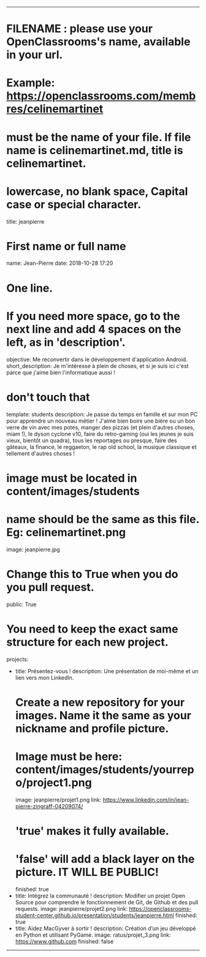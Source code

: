 ---

# FILENAME : please use your OpenClassrooms's name, available in your url.
# Example: https://openclassrooms.com/membres/celinemartinet
# must be the name of your file. If file name is celinemartinet.md, title is celinemartinet.
# lowercase, no blank space, Capital case or special character.
title: jeanpierre

# First name or full name
name: Jean-Pierre
date: 2018-10-28 17:20

# One line.
# If you need more space, go to the next line and add 4 spaces on the left, as in 'description'.
objective: Me reconvertir dans le développement d'application Android.
short_description: Je m'intéresse à plein de choses, et si je suis ici c'est parce que j'aime bien l'informatique aussi !

# don't touch that
template: students
description:
    Je passe du temps en famille et sur mon PC pour apprendre un nouveau métier !
    J'aime bien boire une bière ou un bon verre de vin avec mes potes,
    manger des pizzas (et plein d'autres choses, miam !), le dyson cyclone v10,
    faire du retro-gaming (oui les jeunes je suis vieux, bientôt un quadra),
    tous les reportages ou presque, faire des gâteaux, la finance, le reggaeton,
    le rap old school, la musique classique et tellement d'autres choses !

# image must be located in content/images/students
# name should be the same as this file. Eg: celinemartinet.png
image: jeanpierre.jpg

# Change this to True when you do you pull request.
public: True

# You need to keep the exact same structure for each new project.
projects:
  - title: Présentez-vous !
    description: Une présentation de moi-même et un lien vers mon LinkedIn.
    # Create a new repository for your images. Name it the same as your nickname and profile picture.
    # Image must be here: content/images/students/yourrepo/project1.png
    image: jeanpierre/projet1.png
    link: https://www.linkedin.com/in/jean-pierre-zingraff-04209074/
    # 'true' makes it fully available.
    # 'false' will add a black layer on the picture. IT WILL BE PUBLIC!
    finished: true
  - title: Intégrez la communauté !
    description: Modifier un projet Open Source pour comprendre le fonctionnement de Git, de Github et des pull requests. 
    image: jeanpierre/projet2.png
    link: https://openclassrooms-student-center.github.io/presentation/students/jeanpierre.html
    finished: true
  - title: Aidez MacGyver à sortir !
    description: Création d’un jeu développé en Python et utilisant PyGame.
    image: ratus/projet_3.png
    link: https://www.github.com
    finished: false
---